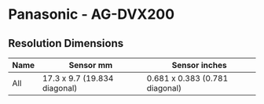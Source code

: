 # Panasonic - AG-DVX200

## Resolution Dimensions

| Name   | Sensor mm                    | Sensor inches                  |
|--------|------------------------------|--------------------------------|
| All    | 17.3 x 9.7 (19.834 diagonal) | 0.681 x 0.383 (0.781 diagonal) |

